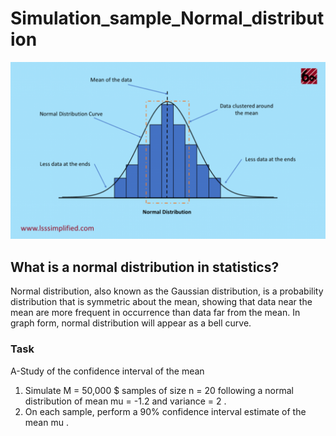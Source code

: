 #  Simulation_sample_Normal_distribution

![](ne.png)




## What is a normal distribution in statistics?
Normal distribution, also known as the Gaussian distribution, is a probability distribution that is symmetric about the mean, showing that data near the mean are more 
frequent in occurrence than data far from the mean. In graph form, normal distribution will appear as a bell curve.



### Task
A-Study of the confidence interval of the mean

1. Simulate  M = 50,000 $ samples of size  n = 20  following a normal distribution of
 mean mu = -1.2  and variance = 2 .
2. On each sample, perform a  90%  confidence interval estimate of the mean  mu .
